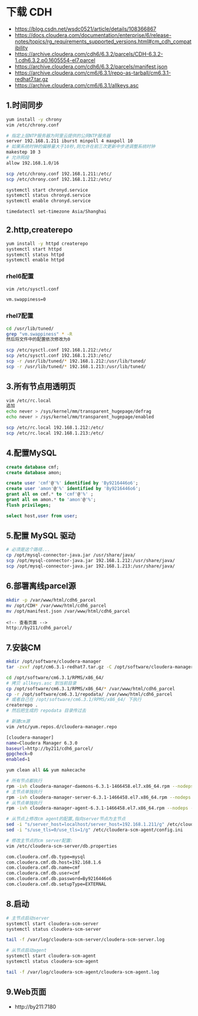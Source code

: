 # 下载 CDH
- https://blog.csdn.net/wsdc0521/article/details/108366867
- https://docs.cloudera.com/documentation/enterprise/6/release-notes/topics/rg_requirements_supported_versions.html#cm_cdh_compatibility
- https://archive.cloudera.com/cdh6/6.3.2/parcels/CDH-6.3.2-1.cdh6.3.2.p0.1605554-el7.parcel
- https://archive.cloudera.com/cdh6/6.3.2/parcels/manifest.json
- https://archive.cloudera.com/cm6/6.3.1/repo-as-tarball/cm6.3.1-redhat7.tar.gz
- https://archive.cloudera.com/cm6/6.3.1/allkeys.asc

## 1.时间同步
```sh
yum install -y chrony
vim /etc/chrony.conf

# 指定上层NTP服务器为阿里云提供的公网NTP服务器
server 192.168.1.211 iburst minpoll 4 maxpoll 10
# 如果系统时钟的偏移量大于10秒,则允许在前三次更新中步进调整系统时钟
makestep 10 3
# 允许网段
allow 192.168.1.0/16

scp /etc/chrony.conf 192.168.1.211:/etc/
scp /etc/chrony.conf 192.168.1.212:/etc/

systemctl start chronyd.service
systemctl status chronyd.service
systemctl enable chronyd.service

timedatectl set-timezone Asia/Shanghai
```
## 2.http,createrepo
```sh
yum install -y httpd createrepo
systemctl start httpd
systemctl status httpd
systemctl enable httpd
```
### rhel6配置
```sh
vim /etc/sysctl.conf

vm.swappiness=0
```
### rhel7配置
```sh
cd /usr/lib/tuned/
grep "vm.swappiness" * -R
然后将文件中的配置依次修改为0

scp /etc/sysctl.conf 192.168.1.212:/etc/
scp /etc/sysctl.conf 192.168.1.213:/etc/
scp -r /usr/lib/tuned/* 192.168.1.212:/usr/lib/tuned/
scp -r /usr/lib/tuned/* 192.168.1.213:/usr/lib/tuned/
```
## 3.所有节点用透明页
```sh
vim /etc/rc.local 
追加
echo never > /sys/kernel/mm/transparent_hugepage/defrag
echo never > /sys/kernel/mm/transparent_hugepage/enabled

scp /etc/rc.local 192.168.1.212:/etc/
scp /etc/rc.local 192.168.1.213:/etc/
```
## 4.配置MySQL
```sql
create database cmf;
create database amon;

create user 'cmf'@'%' identified by 'By9216446o6'; 
create user 'amon'@'%' identified by 'By9216446o6'; 
grant all on cmf.* to 'cmf'@'%' ;
grant all on amon.* to 'amon'@'%';
flush privileges;

select host,user from user;
```
## 5.配置 MySQL 驱动
```sh
# 必须是这个路径...
cp /opt/mysql-connector-java.jar /usr/share/java/
scp /opt/mysql-connector-java.jar 192.168.1.212:/usr/share/java/
scp /opt/mysql-connector-java.jar 192.168.1.213:/usr/share/java/
```
## 6.部署离线parcel源
```sh
mkdir -p /var/www/html/cdh6_parcel
mv /opt/CDH* /var/www/html/cdh6_parcel
mv /opt/manifest.json /var/www/html/cdh6_parcel
```
```http
<!-- 查看页面 -->
http://by211/cdh6_parcel/
```
## 7.安装CM
```sh
mkdir /opt/software/cloudera-manager
tar -zvxf /opt/cm6.3.1-redhat7.tar.gz -C /opt/software/cloudera-manager

cd /opt/software/cm6.3.1/RPMS/x86_64/
# 拷贝 allkeys.asc 到当前目录
cp /opt/software/cm6.3.1/RPMS/x86_64/* /var/www/html/cdh6_parcel
cp -r /opt/software/cm6.3.1/repodata/ /var/www/html/cdh6_parcel
# 或者自己在 /opt/software/cm6.3.1/RPMS/x86_64/ 下执行
createrepo .
# 然后把生成的 repodata 目录传过去

# 新建cm源
vim /etc/yum.repos.d/cloudera-manager.repo

[cloudera-manager]
name=Cloudera Manager 6.3.0
baseurl=http://by211/cdh6_parcel/
gpgcheck=0
enabled=1

yum clean all && yum makecache

# 所有节点都执行
rpm -ivh cloudera-manager-daemons-6.3.1-1466458.el7.x86_64.rpm --nodeps --force
# 主节点单独执行 
rpm -ivh cloudera-manager-server-6.3.1-1466458.el7.x86_64.rpm --nodeps --force 
# 从节点单独执行
rpm -ivh cloudera-manager-agent-6.3.1-1466458.el7.x86_64.rpm --nodeps --force

# 从节点上修改cm agent的配置,指向server节点为主节点
sed -i "s/server_host=localhost/server_host=192.168.1.211/g" /etc/cloudera-scm-agent/config.ini
sed -i "s/use_tls=0/use_tls=1/g" /etc/cloudera-scm-agent/config.ini

# 修改主节点的cm server配置:
vim /etc/cloudera-scm-server/db.properties

com.cloudera.cmf.db.type=mysql
com.cloudera.cmf.db.host=192.168.1.6
com.cloudera.cmf.db.name=cmf
com.cloudera.cmf.db.user=cmf
com.cloudera.cmf.db.password=By9216446o6
com.cloudera.cmf.db.setupType=EXTERNAL
```
## 8.启动
```sh
# 主节点启动server
systemctl start cloudera-scm-server
systemctl status cloudera-scm-server

tail -f /var/log/cloudera-scm-server/cloudera-scm-server.log

# 从节点启动agent
systemctl start cloudera-scm-agent
systemctl status cloudera-scm-agent

tail -f /var/log/cloudera-scm-agent/cloudera-scm-agent.log
```
## 9.Web页面
- http://by211:7180